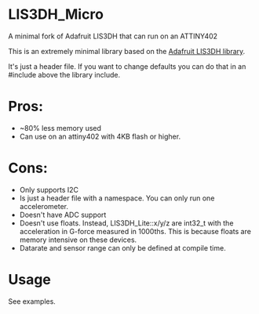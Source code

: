 # LIS3DH_Micro
A minimal fork of Adafruit LIS3DH that can run on an ATTINY402

This is an extremely minimal library based on the [Adafruit LIS3DH library](https://github.com/adafruit/Adafruit_LIS3DH).

It's just a header file. If you want to change defaults you can do that in an #include above the library include.


# Pros:

* ~80% less memory used
* Can use on an attiny402 with 4KB flash or higher.

# Cons:

* Only supports I2C
* Is just a header file with a namespace. You can only run one accelerometer.
* Doesn't have ADC support
* Doesn't use floats. Instead, LIS3DH_Lite::x/y/z are int32_t with the acceleration in G-force measured in 1000ths. This is because floats are memory intensive on these devices.
* Datarate and sensor range can only be defined at compile time.

# Usage

See examples.

